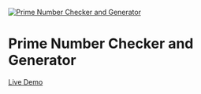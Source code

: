 [![Prime Number Checker and Generator](https://www.devbabu.com/wp-content/uploads/prime-number-logic.png "Prime Number Checker and Generator")](https://www.devbabu.com/programming-logic-to-check-generate-prime-numbers/ "DevBabu.Com")
# Prime Number Checker and Generator
[Live Demo](https://chandantudu.github.io/primenumber/)